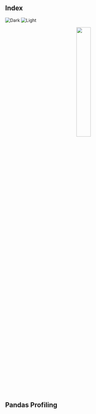 ## Index
![Dark](https://user-images.githubusercontent.com/12748752/126914729-75e0fed5-fdaa-4216-81c8-719340e80694.png)
![Light](https://user-images.githubusercontent.com/12748752/126914730-b5b13ba9-4d20-4ebf-b0ed-231af4c8b984.png)

<p align="center">
 <img src="https://ydataai.github.io/pandas-profiling/docs/assets/logo_header.png" width=30%/>
</p>


## Pandas Profiling
